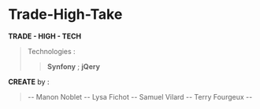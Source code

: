 # Trade-High-Take
**TRADE - HIGH - TECH**

>Technologies : 
>>**Synfony** ; 
>> **jQery**

**CREATE** by :
>-- Manon Noblet -- 
>Lysa Fichot --
>Samuel Vilard --
>Terry Fourgeux --
 
